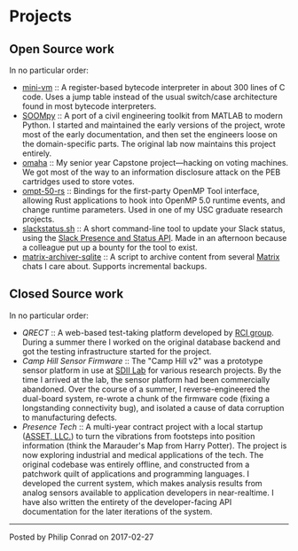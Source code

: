 # Projects

## Open Source work

In no particular order:

* [mini-vm](https://github.com/philipaconrad/mini-vm) :: A register-based bytecode interpreter in about 300 lines of C code. Uses a jump table instead of the usual switch/case architecture found in most bytecode interpreters.
* [SOOMpy](https://bitbucket.org/sdii/soompy) :: A port of a civil engineering toolkit from MATLAB to modern Python. I started and maintained the early versions of the project, wrote most of the early documentation, and then set the engineers loose on the domain-specific parts. The original lab now maintains this project entirely.
* [omaha](https://github.com/philipaconrad/omaha) :: My senior year Capstone project—hacking on voting machines. We got most of the way to an information disclosure attack on the PEB cartridges used to store votes.
* [ompt-50-rs](https://github.com/philipaconrad/ompt-50-rs) :: Bindings for the first-party OpenMP Tool interface, allowing Rust applications to hook into OpenMP 5.0 runtime events, and change runtime parameters. Used in one of my USC graduate research projects.
* [slackstatus.sh](https://github.com/philipaconrad/slackstatus.sh) :: A short command-line tool to update your Slack status, using the [Slack Presence and Status API](https://api.slack.com/docs/presence-and-status). Made in an afternoon because a colleague put up a bounty for the tool to exist.
* [matrix-archiver-sqlite](https://github.com/philipaconrad/matrix-archiver-sqlite) :: A script to archive content from several [Matrix](https://matrix.org/) chats I care about. Supports incremental backups.

## Closed Source work

In no particular order:

* _QRECT_ :: A web-based test-taking platform developed by [RCI group](http://www.sc.edu/about/offices_and_divisions/division_of_information_technology/rci/). During a summer there I worked on the original database backend and got the testing infrastructure started for the project.
* _Camp Hill Sensor Firmware_ :: The "Camp Hill v2" was a prototype sensor platform in use at [SDII Lab](http://sdii.ce.sc.edu/) for various research projects. By the time I arrived at the lab, the sensor platform had been commercially abandoned. Over the course of a summer, I reverse-engineered the dual-board system, re-wrote a chunk of the firmware code (fixing a longstanding connectivity bug), and isolated a cause of data corruption to manufacturing defects.
* _Presence Tech_ :: A multi-year contract project with a local startup ([ASSET, LLC.](http://asset-us.com/)) to turn the vibrations from footsteps into position information (think the Marauder's Map from Harry Potter). The project is now exploring industrial and medical applications of the tech. The original codebase was entirely offline, and constructed from a patchwork quilt of applications and programming languages. I developed the current system, which makes analysis results from analog sensors available to application developers in near-realtime. I have also written the entirety of the developer-facing API documentation for the later iterations of the system.

***

Posted by
 Philip Conrad
on <time>2017-02-27</time>
